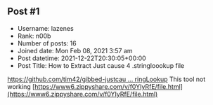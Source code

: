 ## Post #1
- Username: lazenes
- Rank: n00b
- Number of posts: 16
- Joined date: Mon Feb 08, 2021 3:57 am
- Post datetime: 2021-12-22T20:30:05+00:00
- Post Title: How to Extract Just cause 4  .stringloookup file

[https://github.com/tim42/gibbed-justcau ... ringLookup](https://github.com/tim42/gibbed-justcause3-tools-fork/tree/master/Gibbed.JustCause3.ConvertStringLookup)
This tool not working
[https://www6.zippyshare.com/v/f0YIyRfE/file.html](https://www6.zippyshare.com/v/f0YIyRfE/file.html)
